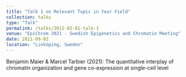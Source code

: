 ```yaml
---
title: "Talk 1 on Relevant Topic in Your Field"
collection: talks
type: "Talk"
permalink: /talks/2012-03-01-talk-1
venue: "EpiChrom 2021 - Swedish Epigenetics and Chromatin Meeting"
date: 2021-09-02
location: "Linköping, Sweden"
---
```


Benjamin Maier & Marcel Tarbier (2021): The quantitative interplay of chromatin organization and gene co-expression at single-cell level
